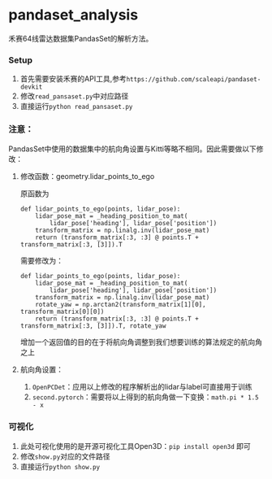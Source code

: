 # pandaset_analysis

禾赛64线雷达数据集PandasSet的解析方法。

### Setup
1. 首先需要安装禾赛的API工具,参考```https://github.com/scaleapi/pandaset-devkit```
2. 修改```read_pansaset.py```中对应路径
3. 直接运行```python read_pansaset.py```

### 注意：

PandasSet中使用的数据集中的航向角设置与Kitti等略不相同。因此需要做以下修改：

1. 修改函数：geometry.lidar_points_to_ego
    
    原函数为
    ```angular2html
    def lidar_points_to_ego(points, lidar_pose):
        lidar_pose_mat = _heading_position_to_mat(
            lidar_pose['heading'], lidar_pose['position'])
        transform_matrix = np.linalg.inv(lidar_pose_mat)
        return (transform_matrix[:3, :3] @ points.T + transform_matrix[:3, [3]]).T 
    ```
    需要修改为：
    ```angular2html
    def lidar_points_to_ego(points, lidar_pose):
        lidar_pose_mat = _heading_position_to_mat(
            lidar_pose['heading'], lidar_pose['position'])
        transform_matrix = np.linalg.inv(lidar_pose_mat)
        rotate_yaw = np.arctan2(transform_matrix[1][0], transform_matrix[0][0])
        return (transform_matrix[:3, :3] @ points.T + transform_matrix[:3, [3]]).T, rotate_yaw
    ```
    增加一个返回值的目的在于将航向角调整到我们想要训练的算法规定的航向角之上
2. 航向角设置：
    1. ```OpenPCDet```：应用以上修改的程序解析出的lidar与label可直接用于训练
    2. ```second.pytorch```：需要将以上得到的航向角做一下变换：```math.pi * 1.5 - x```

### 可视化

1. 此处可视化使用的是开源可视化工具Open3D：```pip install open3d``` 即可
2. 修改```show.py```对应的文件路径
3. 直接运行```python show.py```
